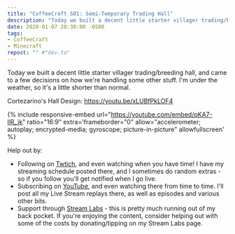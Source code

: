 ```yaml
---
title: "CoffeeCraft S01: Semi-Temporary Trading Hall"
description: "Today we built a decent little starter villager trading/breeding hall, and came to a few decisions on how we're handling some other stuff. I'm under the weather, so it's a little shorter than normal."
date: 2020-01-07 20:30:00 -0500
tags:
- CoffeeCraft
- Minecraft
repost: "" #"dev.to"
---
```


Today we built a decent little starter villager trading/breeding hall, and came to a few decisions on how we're handling some other stuff. I'm under the weather, so it's a little shorter than normal.

Cortezarino's Hall Design: <https://youtu.be/xLUBfPkLOF4>
<!--more-->

{% include responsive-embed url="https://youtube.com/embed/pKA7-llR_jk" ratio="16:9" extra='frameborder="0" allow="accelerometer; autoplay; encrypted-media; gyroscope; picture-in-picture" allowfullscreen' %}

Help out by:
 * Following on [Twtich](https://twitch.tv/AnonJr_Live), and even watching when you have time! I have my streaming schedule posted there, and I sometimes do random extras - so if you follow you'll get notified when I go live.
 * Subscribing on [YouTube](http://www.youtube.com/channel/UCXafqhKHbkSUIrq0LAuu0tw), and even watching there from time to time. I'll post all my Live Stream replays there, as well as episodes and various other bits.
 * Support through [Stream Labs](https://streamlabs.com/anonjr_live) - this is pretty much running out of my back pocket. If you're enjoying the content, consider helping out with some of the costs by donating/tipping on my Stream Labs page.